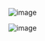 ![image](https://user-images.githubusercontent.com/106834223/200529987-61a130d5-4d89-4c8c-bd38-63017ae0240f.png)


![image](https://user-images.githubusercontent.com/106834223/200530298-4b4b609b-6514-4821-8960-d0c2094eafd9.png)
